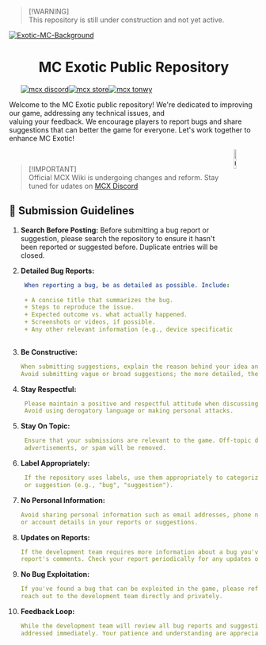 > [!WARNING]\
> This repository is still under construction and not yet active.

<a align='center' href="https://ibb.co/jDR2Qm4"><img src="https://i.ibb.co/QjjfbW3/Exotic-MC-Background-Banndic.png" alt="Exotic-MC-Background" border="0"></a>

<!--<p align='center'><a href="#"><img src="https://i.ibb.co/2gZZxQw/mcx.png" alt="mcx" border="0" width=15%></a></p> -->
<h1 align='center'>MC Exotic Public Repository</h1>

&nbsp;&nbsp;&nbsp;&nbsp;&nbsp;&nbsp;<a href='https://discord.gg/' align='left'><img src="https://custom-icon-badges.demolab.com/discord/937775755268599869?style=for-the-badge&logo=discord&logoColor=white&label=MCX Discord&labelColor=thite&color=magenta" alt="mcx discord"/></a><a align='left' href='https://store.themcx.com/'><img src="https://custom-icon-badges.demolab.com/badge/952%20purchases-f2851f?style=for-the-badge&logo=basket-op&logoColor=white&label=MC%20Exotic%20Store&color=f2851f" alt="mcx store"/></a><a href='https://themcx.com/'><img src="https://custom-icon-badges.demolab.com/badge/JOIN%20US%20TODAY-14b758?style=for-the-badge&logo=mcblock&label=themcx.com&color=19d389" alt="mcx tonwy"/></a><!--<a align='right'><img alt="YouTube Channel Views" src="https://img.shields.io/youtube/channel/views/UCDavgpsuFi_bv0r_mpDHr1g?style=for-the-badge&logo=youtube&label=MCX%20Youtube&link=https%3A%2F%2Fwww.youtube.com%2F%40mcexotic%2Ffeatured"></a>-->

<p align='left'> Welcome to the MC Exotic public repository! We're dedicated to improving our game, addressing any technical issues, and <br>valuing your feedback. We encourage players to report bugs and share suggestions that can better the game for everyone. 
Let's work together to enhance MC Exotic!  </p>
<img align='right' src="https://i.ibb.co/FgHH2M9/mcx.png" alt="mcx" width=10% border="0" width=280>


<br>

> [!IMPORTANT]\
> Official MCX Wiki is undergoing changes and reform. Stay tuned for udates on [MCX Discord](https://discord.gg/)

## 📖 Submission Guidelines
1. **Search Before Posting:**
    Before submitting a bug report or suggestion, please search the repository to ensure it hasn't been reported or suggested before. Duplicate entries will be closed.
2. **Detailed Bug Reports:**
   
   ```yml
    When reporting a bug, be as detailed as possible. Include:
    
    + A concise title that summarizes the bug.
    + Steps to reproduce the issue.
    + Expected outcome vs. what actually happened.
    + Screenshots or videos, if possible.
    + Any other relevant information (e.g., device specifications, in-game settings).
     
4. **Be Constructive:**
   
    ```yml
    When submitting suggestions, explain the reason behind your idea and how it would improve the game.
    Avoid submitting vague or broad suggestions; the more detailed, the better
   
5. **Stay Respectful:**

   ```yml
    Please maintain a positive and respectful attitude when discussing bugs or suggestions.
    Avoid using derogatory language or making personal attacks.
   
6. **Stay On Topic:**

   ```yml
    Ensure that your submissions are relevant to the game. Off-topic discussions,
    advertisements, or spam will be removed.
   
8. **Label Appropriately:**

   ```yml
    If the repository uses labels, use them appropriately to categorize your report
    or suggestion (e.g., "bug", "suggestion").
   
10. **No Personal Information:**

    ```yml
    Avoid sharing personal information such as email addresses, phone numbers,
    or account details in your reports or suggestions.

14. **Updates on Reports:**

    ```yml
    If the development team requires more information about a bug you've reported, they may reach out in the
    report's comments. Check your report periodically for any updates or questions.
    
16. **No Bug Exploitation:**

    ```yml
    If you've found a bug that can be exploited in the game, please refrain from publicizing the exploit. Instead,
    reach out to the development team directly and privately.
    
18. **Feedback Loop:**

    ```yml
    While the development team will review all bug reports and suggestions, not all will be implemented or
    addressed immediately. Your patience and understanding are appreciated.

